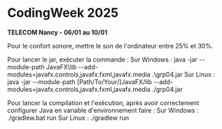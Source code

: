 # CodingWeek 2025
**TELECOM Nancy - 06/01 au 10/01**

Pour le confort sonore, mettre le son de l'ordinateur entre 25% et 30%.

Pour lancer le jar, exécuter la commande :
Sur Windows : java -jar --module-path JavaFX\lib --add-modules=javafx.controls,javafx.fxml,javafx.media .\grp04.jar
Sur Linux : java -jar --module-path [Path/To/Your/]JavaFX/lib --add-modules=javafx.controls,javafx.fxml,javafx.media ./grp04.jar

Pour lancer la compilation et l'exécution, après avoir correctement configurer Java en variable d'environnement faire :
Sur Windows : ./gradlew.bat run
Sur Linux : ./gradlew run